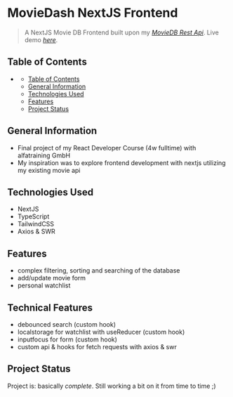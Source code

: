 # MovieDash NextJS Frontend
> A NextJS Movie DB Frontend built upon my [_MovieDB Rest Api_](https://moviedb-rest-api.herokuapp.com/api/v1/movies).
> Live demo [_here_](https://nextjs-ts-moviedash.vercel.app). 

## Table of Contents
- [](#)
  - [Table of Contents](#table-of-contents)
  - [General Information](#general-information)
  - [Technologies Used](#technologies-used)
  - [Features](#features)
  <!-- - [Screenshots](#screenshots) -->
  <!-- - [Setup](#setup) -->
  <!-- - [Usage](#usage) -->
  - [Project Status](#project-status)
  <!-- - [Room for Improvement](#room-for-improvement) -->
  <!-- - [Acknowledgements](#acknowledgements) -->
  <!-- - [Contact](#contact) -->
<!-- * [License](#license) -->


## General Information
- Final project of my React Developer Course (4w fulltime) with alfatraining GmbH
- My inspiration was to explore frontend development with nextjs utilizing my existing movie api


## Technologies Used
- NextJS
- TypeScript
- TailwindCSS
- Axios & SWR


## Features
<!-- List the ready features here: -->
- complex filtering, sorting and searching of the database
- add/update movie form
- personal watchlist

## Technical Features
<!-- List the ready features here: -->
- debounced search (custom hook)
- localstorage for watchlist with useReducer (custom hook)
- inputfocus for form (custom hook)
- custom api & hooks for fetch requests with axios & swr

<!-- ## Screenshots
![Example screenshot](./api_overview.jpg) -->
<!-- If you have screenshots you'd like to share, include them here. -->


<!-- ## Setup
What are the project requirements/dependencies? Where are they listed? A requirements.txt or a Pipfile.lock file perhaps? Where is it located?

Proceed to describe how to install / setup one's local environment / get started with the project. -->


<!-- ## Usage -->
<!-- How does one go about using it?
Provide various use cases and code examples here. -->

<!-- `write-your-code-here` -->


## Project Status
Project is: basically _complete_. Still working a bit on it from time to time ;) 
<!-- If you are no longer working on it, provide reasons why. -->


<!-- ## Room for Improvement -->
<!-- Include areas you believe need improvement / could be improved. Also add TODOs for future development. -->

<!-- Room for improvement:
- Authentication for delete operations -->
<!-- - Improvement to be done 2 -->

<!-- To do:
- Feature to be added 1
- Feature to be added 2 -->


<!-- ## Acknowledgements
Give credit here.
- This project was inspired by...
- This project was based on [this tutorial](https://www.example.com).
- Many thanks to... -->


<!-- ## Contact
Created by [@flynerdpl](https://www.flynerd.pl/) - feel free to contact me! -->


<!-- Optional -->
<!-- ## License -->
<!-- This project is open source and available under the [... License](). -->

<!-- You don't have to include all sections - just the one's relevant to your project -->

